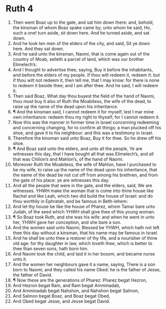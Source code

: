 ﻿# Ruth 4
1. Then went Boaz up to the gate, and sat him down there: and, behold, the kinsman of whom Boaz spake came by; unto whom he said, Ho, such a one! turn aside, sit down here. And he turned aside, and sat down. 
2. And he took ten men of the elders of the city, and said, Sit ye down here. And they sat down. 
3. And he said unto the kinsman, Naomi, that is come again out of the country of Moab, selleth a parcel of land, which was our brother Elimelech’s: 
4. And I thought to advertise thee, saying, Buy it before the inhabitants, and before the elders of my people. If thou wilt redeem it, redeem it: but if thou wilt not redeem it, then tell me, that I may know: for there is none to redeem it beside thee; and I am after thee. And he said, I will redeem it. 
5. Then said Boaz, What day thou buyest the field of the hand of Naomi, thou must buy it also of Ruth the Moabitess, the wife of the dead, to raise up the name of the dead upon his inheritance. 
6. ¶ And the kinsman said, I cannot redeem it for myself, lest I mar mine own inheritance: redeem thou my right to thyself; for I cannot redeem it. 
7. Now this was the manner in former time in Israel concerning redeeming and concerning changing, for to confirm all things; a man plucked off his shoe, and gave it to his neighbour: and this was a testimony in Israel. 
8. Therefore the kinsman said unto Boaz, Buy it for thee. So he drew off his shoe. 
9. ¶ And Boaz said unto the elders, and unto all the people, Ye are witnesses this day, that I have bought all that was Elimelech’s, and all that was Chilion’s and Mahlon’s, of the hand of Naomi. 
10. Moreover Ruth the Moabitess, the wife of Mahlon, have I purchased to be my wife, to raise up the name of the dead upon his inheritance, that the name of the dead be not cut off from among his brethren, and from the gate of his place: ye are witnesses this day. 
11. And all the people that were in the gate, and the elders, said, We are witnesses. YHWH make the woman that is come into thine house like Rachel and like Leah, which two did build the house of Israel: and do thou worthily in Ephratah, and be famous in Beth-lehem: 
12. And let thy house be like the house of Pharez, whom Tamar bare unto Judah, of the seed which YHWH shall give thee of this young woman. 
13. ¶ So Boaz took Ruth, and she was his wife: and when he went in unto her, YHWH gave her conception, and she bare a son. 
14. And the women said unto Naomi, Blessed be YHWH, which hath not left thee this day without a kinsman, that his name may be famous in Israel. 
15. And he shall be unto thee a restorer of thy life, and a nourisher of thine old age: for thy daughter in law, which loveth thee, which is better to thee than seven sons, hath born him. 
16. And Naomi took the child, and laid it in her bosom, and became nurse unto it. 
17. And the women her neighbours gave it a name, saying, There is a son born to Naomi; and they called his name Obed: he is the father of Jesse, the father of David. 
18. ¶ Now these are the generations of Pharez: Pharez begat Hezron, 
19. And Hezron begat Ram, and Ram begat Amminadab, 
20. And Amminadab begat Nahshon, and Nahshon begat Salmon, 
21. And Salmon begat Boaz, and Boaz begat Obed, 
22. And Obed begat Jesse, and Jesse begat David. 
